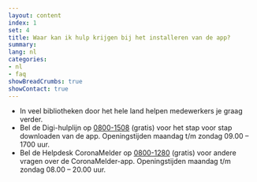 ```yaml
---
layout: content
index: 1
set: 4
title: Waar kan ik hulp krijgen bij het installeren van de app?
summary: 
lang: nl
categories:
- nl
- faq
showBreadCrumbs: true
showContact: true
---
```


- In veel bibliotheken door het hele land helpen medewerkers je graag verder.
- Bel de Digi-hulplijn op [0800-1508](tel:08001508) (gratis) voor het stap voor stap downloaden van de app. Openingstijden maandag t/m zondag 09.00 – 1700 uur.
- Bel de Helpdesk CoronaMelder op [0800-1280](tel:08001280) (gratis) voor andere vragen over de CoronaMelder-app. Openingstijden maandag t/m zondag 08.00 – 20.00 uur.
